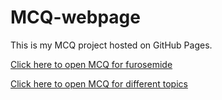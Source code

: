 # MCQ-webpage

This is my MCQ project hosted on GitHub Pages.

[Click here to open MCQ for furosemide](MCQ5.html)

[Click here to open MCQ for different topics](MCQ4.html)
